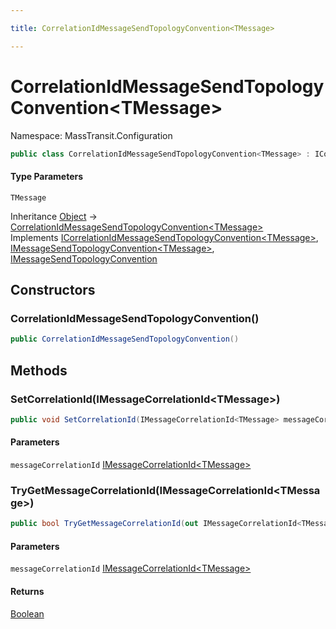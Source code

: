```yaml
---

title: CorrelationIdMessageSendTopologyConvention<TMessage>

---
```


# CorrelationIdMessageSendTopologyConvention\<TMessage\>

Namespace: MassTransit.Configuration

```csharp
public class CorrelationIdMessageSendTopologyConvention<TMessage> : ICorrelationIdMessageSendTopologyConvention<TMessage>, IMessageSendTopologyConvention<TMessage>, IMessageSendTopologyConvention
```

#### Type Parameters

`TMessage`<br/>

Inheritance [Object](https://learn.microsoft.com/en-us/dotnet/api/system.object) → [CorrelationIdMessageSendTopologyConvention\<TMessage\>](../masstransit-configuration/correlationidmessagesendtopologyconvention-1)<br/>
Implements [ICorrelationIdMessageSendTopologyConvention\<TMessage\>](../masstransit-configuration/icorrelationidmessagesendtopologyconvention-1), [IMessageSendTopologyConvention\<TMessage\>](../../masstransit-abstractions/masstransit-configuration/imessagesendtopologyconvention-1), [IMessageSendTopologyConvention](../../masstransit-abstractions/masstransit-configuration/imessagesendtopologyconvention)

## Constructors

### **CorrelationIdMessageSendTopologyConvention()**

```csharp
public CorrelationIdMessageSendTopologyConvention()
```

## Methods

### **SetCorrelationId(IMessageCorrelationId\<TMessage\>)**

```csharp
public void SetCorrelationId(IMessageCorrelationId<TMessage> messageCorrelationId)
```

#### Parameters

`messageCorrelationId` [IMessageCorrelationId\<TMessage\>](../masstransit/imessagecorrelationid-1)<br/>

### **TryGetMessageCorrelationId(IMessageCorrelationId\<TMessage\>)**

```csharp
public bool TryGetMessageCorrelationId(out IMessageCorrelationId<TMessage> messageCorrelationId)
```

#### Parameters

`messageCorrelationId` [IMessageCorrelationId\<TMessage\>](../masstransit/imessagecorrelationid-1)<br/>

#### Returns

[Boolean](https://learn.microsoft.com/en-us/dotnet/api/system.boolean)<br/>
